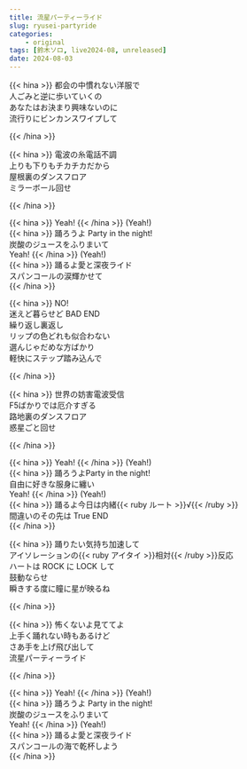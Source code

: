 ```yaml
---
title: 流星パーティーライド
slug: ryusei-partyride
categories: 
    - original
tags: [鈴木ソロ, live2024-08, unreleased]
date: 2024-08-03
---
```


{{< hina >}}
都会の中慣れない洋服で  
人ごみと逆に歩いていくの  
あなたはお決まり興味ないのに  
流行りにビンカンスワイプして  

{{< /hina >}}

{{< hina >}}
電波の糸電話不調  
上りも下りもチカチカだから  
屋根裏のダンスフロア  
ミラーボール回せ  

{{< /hina >}}

{{< hina >}}
Yeah! 
{{< /hina >}}
(Yeah!)  
{{< hina >}}
踊ろうよ Party in the night!  
炭酸のジュースをふりまいて  
Yeah! 
{{< /hina >}}
(Yeah!)  
{{< hina >}}
踊るよ愛と深夜ライド  
スパンコールの涙輝かせて  
{{< /hina >}}

{{< hina >}}
NO!  
迷えど暮らせど BAD END  
繰り返し裏返し  
リップの色どれも似合わない  
選んじゃだめな方ばかり  
軽快にステップ踏み込んで  

{{< /hina >}}

{{< hina >}}
世界の妨害電波受信  
F5ばかりでは厄介すぎる  
路地裏のダンスフロア  
惑星ごと回せ  

{{< /hina >}}

{{< hina >}}
Yeah! 
{{< /hina >}}
(Yeah!)  
{{< hina >}}
踊ろうよParty in the night!  
自由に好きな服身に纏い  
Yeah! 
{{< /hina >}}
(Yeah!)  
{{< hina >}}
踊るよ今日は内緒{{< ruby ルート >}}√{{< /ruby >}}  
間違いのその先は True END  
{{< /hina >}}

{{< hina >}}
踊りたい気持ち加速して  
アイソレーションの{{< ruby アイタイ >}}相対{{< /ruby >}}反応  
ハートは ROCK に LOCK して  
鼓動ならせ  
瞬きする度に瞳に星が映るね  

{{< /hina >}}

{{< hina >}}
怖くないよ見ててよ  
上手く踊れない時もあるけど  
さあ手を上げ飛び出して  
流星パーティーライド  

{{< /hina >}}

{{< hina >}}
Yeah! 
{{< /hina >}}
(Yeah!)  
{{< hina >}}
踊ろうよ Party in the night!  
炭酸のジュースをふりまいて  
Yeah! 
{{< /hina >}}
(Yeah!)  
{{< hina >}}
踊るよ愛と深夜ライド  
スパンコールの海で乾杯しよう  
{{< /hina >}}